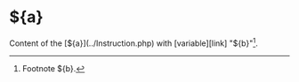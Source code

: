 <!-- markdownlint-disable -->

# ${a}

Content of the [${a}](../Instruction.php) with [variable][link] "${b}"[^1].

[link]: ../Instruction.php

[^1]: Footnote ${b}.
